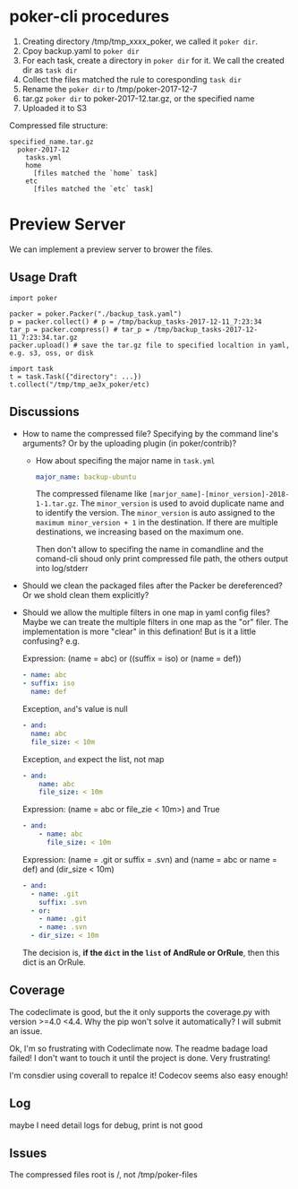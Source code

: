 # poker-cli procedures
 1. Creating directory /tmp/tmp_xxxx_poker, we called it `poker dir`.
 2. Cpoy backup.yaml to `poker dir`
 3. For each task, create a directory in `poker dir` for it. We call the created dir as `task dir`
 4. Collect the files matched the rule to coresponding `task dir`
 5. Rename the `poker dir` to /tmp/poker-2017-12-7
 6. tar.gz `poker dir` to poker-2017-12.tar.gz, or the specified name
 7. Uploaded it to S3

Compressed file structure:

~~~
specified_name.tar.gz
  poker-2017-12
    tasks.yml
    home
      [files matched the `home` task]
    etc
      [files matched the `etc` task]
~~~

# Preview Server

We can implement a preview server to brower the files.


## Usage Draft

~~~
import poker

packer = poker.Packer("./backup_task.yaml")
p = packer.collect() # p = /tmp/backup_tasks-2017-12-11_7:23:34
tar_p = packer.compress() # tar_p = /tmp/backup_tasks-2017-12-11_7:23:34.tar.gz
packer.upload() # save the tar.gz file to specified localtion in yaml, e.g. s3, oss, or disk
~~~

~~~
import task
t = task.Task({"directory": ...})
t.collect("/tmp/tmp_ae3x_poker/etc)
~~~

## Discussions

- How to name the compressed file? Specifying by the command line's arguments? Or by the uploading plugin (in poker/contrib)?
  - How about specifing the major name in `task.yml`
    ~~~yml
    major_name: backup-ubuntu
    ~~~
    The compressed filename like `[marjor_name]-[minor_version]-2018-1-1.tar.gz`. The `minor_version` is used to avoid duplicate name and to identify the version. The `minor_version` is auto assigned to the `maximum minor_version + 1` in the destination. If there are multiple destinations, we increasing based on the maximum one.

    Then don't allow to specifing the name in comandline
    and the comand-cli shoud only print compressed file path, the others output into log/stderr

- Should we clean the packaged files after the Packer be dereferenced? Or we shold clean them explicitly?

- Should we allow the multiple filters in one map in yaml config files?
  Maybe we can treate the multiple filters in one map as the "or" filer. The implementation is more "clear" in this defination! But is it a little confusing? e.g.

  Expression: (name = abc) or ((suffix = iso) or (name = def))
  ~~~yaml
  - name: abc
  - suffix: iso
    name: def
  ~~~

  Exception, `and`'s value is null
  ~~~yaml
  - and:
    name: abc
    file_size: < 10m
  ~~~

  Exception, `and` expect the list, not map
  ~~~yaml
  - and:
      name: abc
      file_size: < 10m
  ~~~

  Expression: (name = abc or file_zie < 10m>) and True
  ~~~yaml
  - and:
      - name: abc
        file_size: < 10m
  ~~~ 
  
  Expression: (name = .git or suffix = .svn) and (name = abc or name = def) and (dir_size < 10m)
  ~~~yaml
  - and:
    - name: .git
      suffix: .svn
    - or:
      - name: .git
      - name: .svn
    - dir_size: < 10m
  ~~~

  The decision is, **if the `dict` in the `list` of AndRule or OrRule**, then this dict is an OrRule.

## Coverage 

The codeclimate is good, but the it only supports the coverage.py with version >=4.0 <4.4. Why the pip won't solve it automatically? I will submit an issue.

Ok, I'm so frustrating with Codeclimate now. The readme badage load failed! I don't want to touch it until the project is done. Very frustrating!

I'm consdier using coverall to repalce it! Codecov seems also easy enough!


## Log

maybe I need detail logs for debug, print is not good


## Issues

The compressed files root is /, not /tmp/poker-files 